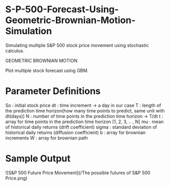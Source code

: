 # S-P-500-Forecast-Using-Geometric-Brownian-Motion-Simulation
Simulating multiple S&amp;P 500 stock price movement using stochastic calculus.

GEOMETRIC BROWNIAN MOTION

Plot multiple stock forecast using GBM.

# Parameter Definitions

  So    :   initial stock price
  dt    :   time increment -> a day in our case
  T     :   length of the prediction time horizon(how many time points to predict, same unit with dt(days))
  N     :   number of time points in the prediction time horizon -> T/dt
  t     :   array for time points in the prediction time horizon [1, 2, 3, .. , N]
  mu    :   mean of historical daily returns (drift coefficient)
  sigma :   standard deviation of historical daily returns (diffusion coefficient)
  b     :   array for brownian increments
  W     :   array for brownian path

# Sample Output
![S&P 500 Future Price Movement](/The possible futures of S&P 500 Price.png)
